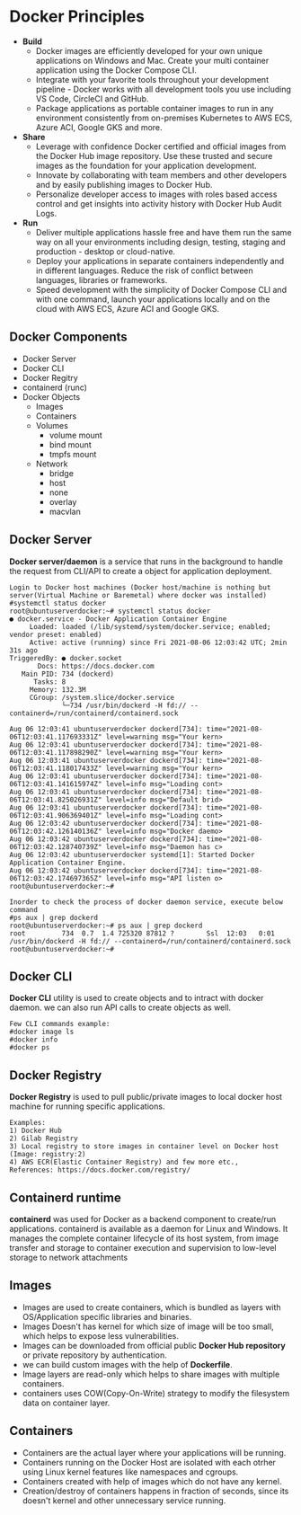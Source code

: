 # Docker Principles
- **Build**
  - Docker images are efficiently developed for your own unique applications on Windows and Mac. Create your multi container application using the Docker Compose CLI.
  - Integrate with your favorite tools throughout your development pipeline - Docker works with all development tools you use including VS Code, CircleCI and GitHub.
  - Package applications as portable container images to run in any environment consistently from on-premises Kubernetes to AWS ECS, Azure ACI, Google GKS and more.
- **Share**
  - Leverage with confidence Docker certified and official images from the Docker Hub image repository.  Use these trusted and secure images as the foundation for your application development.
  - Innovate by collaborating with team members and other developers and by easily publishing images to Docker Hub.
  - Personalize developer access to images with roles based access control and get insights into activity history with Docker Hub Audit Logs.
- **Run**
  - Deliver multiple applications hassle free and have them run the same way on all your environments including design, testing, staging and production - desktop or cloud-native.
  - Deploy your applications in separate containers independently and in different languages. Reduce the risk of conflict between languages, libraries or frameworks.
  - Speed development with the simplicity of Docker Compose CLI and with one command, launch your applications locally and on the cloud with AWS ECS, Azure ACI and Google GKS.
## Docker Components
- Docker Server
- Docker CLI
- Docker Regitry
- containerd (runc)
- Docker Objects
  - Images
  - Containers
  - Volumes
    - volume mount
    - bind mount
    - tmpfs mount
  - Network
    - bridge
    - host
    - none
    - overlay
    - macvlan

## Docker Server
**Docker server/daemon** is a service that runs in the background to handle the request from CLI/API to create a object for application deployment.
```
Login to Docker host machines (Docker host/machine is nothing but server(Virtual Machine or Baremetal) where docker was installed)
#systemctl status docker
root@ubuntuserverdocker:~# systemctl status docker
● docker.service - Docker Application Container Engine
     Loaded: loaded (/lib/systemd/system/docker.service; enabled; vendor preset: enabled)
     Active: active (running) since Fri 2021-08-06 12:03:42 UTC; 2min 31s ago
TriggeredBy: ● docker.socket
       Docs: https://docs.docker.com
   Main PID: 734 (dockerd)
      Tasks: 8
     Memory: 132.3M
     CGroup: /system.slice/docker.service
             └─734 /usr/bin/dockerd -H fd:// --containerd=/run/containerd/containerd.sock

Aug 06 12:03:41 ubuntuserverdocker dockerd[734]: time="2021-08-06T12:03:41.117693331Z" level=warning msg="Your kern>
Aug 06 12:03:41 ubuntuserverdocker dockerd[734]: time="2021-08-06T12:03:41.117898290Z" level=warning msg="Your kern>
Aug 06 12:03:41 ubuntuserverdocker dockerd[734]: time="2021-08-06T12:03:41.118017433Z" level=warning msg="Your kern>
Aug 06 12:03:41 ubuntuserverdocker dockerd[734]: time="2021-08-06T12:03:41.141615974Z" level=info msg="Loading cont>
Aug 06 12:03:41 ubuntuserverdocker dockerd[734]: time="2021-08-06T12:03:41.825026931Z" level=info msg="Default brid>
Aug 06 12:03:41 ubuntuserverdocker dockerd[734]: time="2021-08-06T12:03:41.906369401Z" level=info msg="Loading cont>
Aug 06 12:03:42 ubuntuserverdocker dockerd[734]: time="2021-08-06T12:03:42.126140136Z" level=info msg="Docker daemo>
Aug 06 12:03:42 ubuntuserverdocker dockerd[734]: time="2021-08-06T12:03:42.128740739Z" level=info msg="Daemon has c>
Aug 06 12:03:42 ubuntuserverdocker systemd[1]: Started Docker Application Container Engine.
Aug 06 12:03:42 ubuntuserverdocker dockerd[734]: time="2021-08-06T12:03:42.174697365Z" level=info msg="API listen o>
root@ubuntuserverdocker:~#

Inorder to check the process of docker daemon service, execute below command
#ps aux | grep dockerd
root@ubuntuserverdocker:~# ps aux | grep dockerd
root         734  0.7  1.4 725320 87812 ?        Ssl  12:03   0:01 /usr/bin/dockerd -H fd:// --containerd=/run/containerd/containerd.sock
root@ubuntuserverdocker:~#
```

## Docker CLI
**Docker CLI** utility is used to create objects and to intract with docker daemon.
we can also run API calls to create objects as well.
```
Few CLI commands example:
#docker image ls
#docker info
#docker ps
```

## Docker Registry
**Docker Registry** is used to pull public/private images to local docker host machine for running specific applications.
```
Examples:
1) Docker Hub
2) Gilab Registry
3) Local registry to store images in container level on Docker host (Image: registry:2)
4) AWS ECR(Elastic Container Registry) and few more etc.,
References: https://docs.docker.com/registry/
```

## Containerd runtime
**containerd** was used for Docker as a backend component to create/run applications.
containerd is available as a daemon for Linux and Windows. It manages the complete container lifecycle of its host system, from image transfer and storage to container execution and supervision to low-level storage to network attachments

## Images
- Images are used to create containers, which is bundled as layers with OS/Application specific libraries and binaries.
- Images Doesn't has kernel for which size of image will be too small, which helps to expose less vulnerabilities.
- Images can be downloaded from official public **Docker Hub repository** or private repository by authentication.
- we can build custom images with the help of **Dockerfile**.
- Image layers are read-only which helps to share images with multiple containers.
- containers uses COW(Copy-On-Write) strategy to modify the filesystem data on container layer.

## Containers
- Containers are the actual layer where your applications will be running.
- Containers running on the Docker Host are isolated with each otrher using Linux kernel features like namespaces and cgroups.
- Containers created with help of images which do not have any kernel.
- Creation/destroy of containers happens in fraction of seconds, since its doesn't kernel and other unnecessary service running.